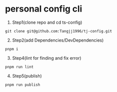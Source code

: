 # personal config cli

1. Step1(clone repo and cd ts-config)

```
git clone git@github.com:Tangjj1996/tj-config.git
```

2. Step2(add Dependencies/DevDependencies)

```
pnpm i
```

3. Step4(lint for finding and fix error)

```
pnpm run lint
```

4. Step5(publish)

```
pnpm run publish
```
